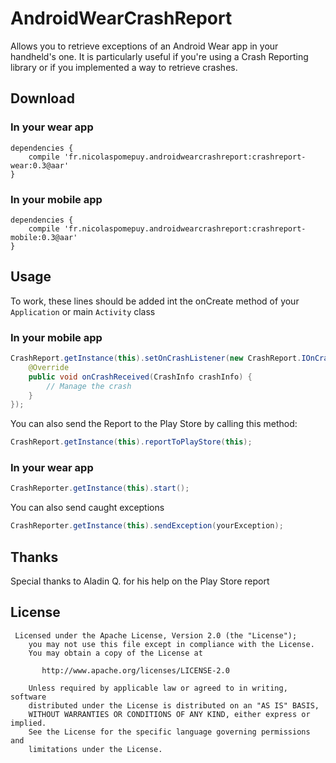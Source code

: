 AndroidWearCrashReport
======================
Allows you to retrieve exceptions of an Android Wear app in your handheld's one. It is particularly useful if you're using a Crash Reporting library or if you implemented a way to retrieve crashes.


## Download

### In your wear app
```
dependencies {
    compile 'fr.nicolaspomepuy.androidwearcrashreport:crashreport-wear:0.3@aar'
}
```

### In your mobile app
```
dependencies {
    compile 'fr.nicolaspomepuy.androidwearcrashreport:crashreport-mobile:0.3@aar'
}
```

## Usage

To work, these lines should be added int the onCreate method of your ```Application``` or main ```Activity``` class

### In your mobile app
```java
CrashReport.getInstance(this).setOnCrashListener(new CrashReport.IOnCrashListener() {
    @Override
    public void onCrashReceived(CrashInfo crashInfo) {
        // Manage the crash
    }
});
```

You can also send the Report to the Play Store by calling this method:

```java
CrashReport.getInstance(this).reportToPlayStore(this);
```

### In your wear app
```java
CrashReporter.getInstance(this).start();
```

You can also send caught exceptions

```java
CrashReporter.getInstance(this).sendException(yourException);
```
## Thanks

Special thanks to Aladin Q. for his help on the Play Store report

## License

```
 Licensed under the Apache License, Version 2.0 (the "License");
    you may not use this file except in compliance with the License.
    You may obtain a copy of the License at

       http://www.apache.org/licenses/LICENSE-2.0

    Unless required by applicable law or agreed to in writing, software
    distributed under the License is distributed on an "AS IS" BASIS,
    WITHOUT WARRANTIES OR CONDITIONS OF ANY KIND, either express or implied.
    See the License for the specific language governing permissions and
    limitations under the License.
```

